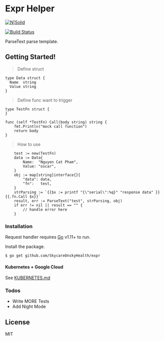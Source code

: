 # Expr Helper

[![N|Solid](https://cldup.com/dTxpPi9lDf.thumb.png)](https://github.com/SkycareOnskyHealth/expr)

[![Build Status](https://travis-ci.org/joemccann/dillinger.svg?branch=master)](https://github.com/SkycareOnskyHealth/expr)

ParseText parse template.

## Getting Started!
> Define struct
  ```
  type Data struct {
	Name  string
	Value string
}
```
> Define func want to trigger
```
type TestFn struct {
}

func (self *TestFn) Call(body string) string {
	fmt.Println("mock call function")
	return body
}
```
> How to use
```
	test := new(TestFn)
	data := Data{
		Name:  "Nguyen Cat Pham",
		Value: "oscar",
	}
	obj := map[string]interface{}{
		"data": data,
		"fn":   test,
	}
	strParsing := `{{$x := printf "{\"serial\":%q}" "response data" }}{{.fn.Call $x}}`
	result, err := ParseText("test", strParsing, obj)
	if err != nil || result == "" {
		// handle error here
	}
```

### Installation

Request handler requires [Go](https://golang.org/) v1.11+ to run.

Install the package.

```sh
$ go get github.com/SkycareOnskyHealth/expr
```

#### Kubernetes + Google Cloud

See [KUBERNETES.md](https://github.com/joemccann/dillinger/blob/master/KUBERNETES.md)


### Todos

 - Write MORE Tests
 - Add Night Mode

License
----

MIT